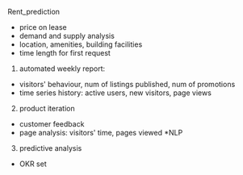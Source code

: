 Rent_prediction
* price on lease
* demand and supply analysis 
* location, amenities, building facilities  
* time length for first request 




1. automated weekly report: 
* visitors' behaviour, num of listings published, num of promotions
* time series history: active users, new visitors, page views
2. product iteration
* customer feedback
* page analysis: visitors' time, pages viewed
*NLP
3. predictive analysis
* OKR set 
